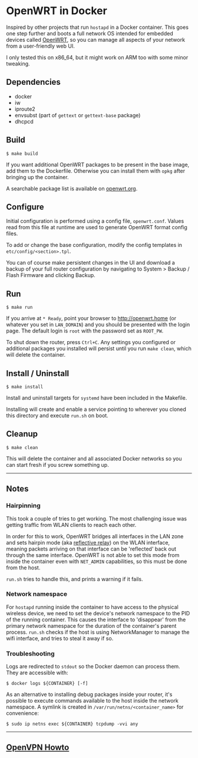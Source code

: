 # OpenWRT in Docker

Inspired by other projects that run `hostapd` in a Docker container. This goes one step further and boots a full network OS intended for embedded devices called [OpenWRT](https://openwrt.org/), so you can manage all aspects of your network from a user-friendly web UI.

I only tested this on x86_64, but it might work on ARM too with some minor tweaking.


## Dependencies

* docker
* iw
* iproute2
* envsubst (part of `gettext` or `gettext-base` package)
* dhcpcd

## Build
```
$ make build
```
If you want additional OpenWRT packages to be present in the base image, add them to the Dockerfile. Otherwise you can install them with `opkg` after bringing up the container.

A searchable package list is available on [openwrt.org](https://openwrt.org/packages/table/start).

## Configure

Initial configuration is performed using a config file, `openwrt.conf`. Values read from this file at runtime are used to generate OpenWRT format config files.

To add or change the base configuration, modify the config templates in `etc/config/<section>.tpl`.

You can of course make persistent changes in the UI and download a backup of your full router configuration by navigating to System > Backup / Flash Firmware and clicking Backup.

## Run
```
$ make run
```

If you arrive at `* Ready`, point your browser to http://openwrt.home (or whatever you set in `LAN_DOMAIN`) and you should be presented with the login page. The default login is `root` with the password set as `ROOT_PW`.

To shut down the router, press `Ctrl+C`. Any settings you configured or additional packages you installed will persist until you run `make clean`, which will delete the container.

## Install / Uninstall
```
$ make install
```
Install and uninstall targets for `systemd` have been included in the Makefile.

Installing will create and enable a service pointing to wherever you cloned this directory and execute `run.sh` on boot.

## Cleanup
```
$ make clean
```
This will delete the container and all associated Docker networks so you can start fresh if you screw something up.

---

## Notes

### Hairpinning

This took a couple of tries to get working. The most challenging issue was getting traffic from WLAN clients to reach each other.

In order for this to work, OpenWRT bridges all interfaces in the LAN zone and sets hairpin mode (aka [reflective relay](https://lwn.net/Articles/347344/)) on the WLAN interface, meaning packets arriving on that interface can be 'reflected' back out through the same interface.
OpenWRT is not able to set this mode from inside the container even with `NET_ADMIN` capabilities, so this must be done from the host. 

`run.sh` tries to handle this, and prints a warning if it fails.

### Network namespace

For `hostapd` running inside the container to have access to the physical wireless device, we need to set the device's network namespace to the PID of the running container. This causes the interface to 'disappear' from the primary network namespace for the duration of the container's parent process. `run.sh` checks if the host is using NetworkManager to manage the wifi interface, and tries to steal it away if so.

### Troubleshooting

Logs are redirected to `stdout` so the Docker daemon can process them. They are accessible with:
```
$ docker logs ${CONTAINER} [-f]
```

As an alternative to installing debug packages inside your router, it's possible to execute commands available to the host inside the network namespace. A symlink is created in `/var/run/netns/<container_name>` for convenience:

```
$ sudo ip netns exec ${CONTAINER} tcpdump -vvi any 
```
---
## [OpenVPN Howto](./vpn.md)